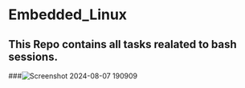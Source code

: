 # Embedded_Linux
## This Repo contains all tasks realated to bash sessions.
###![Screenshot 2024-08-07 190909](https://github.com/user-attachments/assets/6ed6ee26-557a-484a-9757-eedccbf9ade4)
